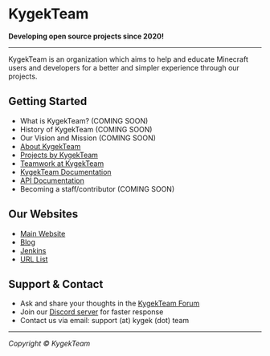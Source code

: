 # KygekTeam

**Developing open source projects since 2020!**

---

KygekTeam is an organization which aims to help and educate Minecraft users and developers for a better and simpler experience through our projects.

## Getting Started

- What is KygekTeam? (COMING SOON)
- History of KygekTeam (COMING SOON)
- Our Vision and Mission (COMING SOON)
- [About KygekTeam](https://kygek.team/about)
- [Projects by KygekTeam](/PROJECTS.md)
- [Teamwork at KygekTeam](/TEAMWORK.md)
- [KygekTeam Documentation](https://docs.kygek.team)
- [API Documentation](https://api-docs.kygek.team)
- Becoming a staff/contributor (COMING SOON)

## Our Websites

- [Main Website](https://kygek.team)
- [Blog](https://blog.kygek.team)
- [Jenkins](https://jenkins.kygek.team)
- [URL List](https://r.kygek.team)

## Support & Contact

- Ask and share your thoughts in the [KygekTeam Forum](https://forum.kygek.team)
- Join our [Discord server](https://discord.kygek.team) for faster response
- Contact us via email: support (at) kygek (dot) team

---

_Copyright &copy; KygekTeam_

